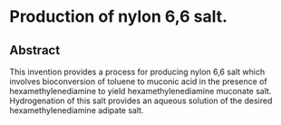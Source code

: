 # Production of nylon 6,6 salt.

## Abstract
This invention provides a process for producing nylon 6,6 salt which involves bioconversion of toluene to muconic acid in the presence of hexamethylenediamine to yield hexamethylenediamine muconate salt. Hydrogenation of this salt provides an aqueous solution of the desired hexamethylenediamine adipate salt.